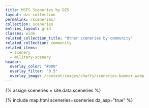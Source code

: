 ```yaml
---
title: MSFS Sceneries by DZS
layout: dzs-collection
permalink: /sceneries/
collection: sceneries
entries_layout: grid
classes: wide
related_collection_title: "Other sceneries by community"
related_collection: community
related_items:
  - scenery
  - military-scenery
header:
  overlay_color: "#000"
  overlay_filter: "0.5"
  overlay_image: /content/images/charts/sceneries-banner.webp
---
```


{% assign sceneries = site.data.sceneries %}

{% include map.html sceneries=sceneries dz_asp="true" %}

<br />